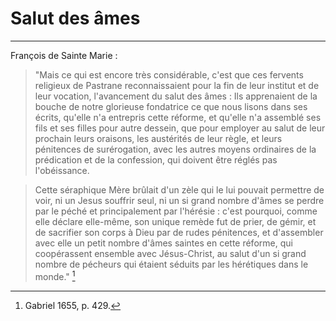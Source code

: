 # Salut des âmes

***

François de Sainte Marie :

> "Mais ce qui est encore très considérable, c'est que ces fervents religieux de Pastrane reconnaissaient pour la fin de leur institut et de leur vocation, l'avancement du salut des âmes : Ils apprenaient de la bouche de notre glorieuse fondatrice ce que nous lisons dans ses écrits, qu'elle n'a entrepris cette réforme, et qu'elle n'a assemblé ses fils et ses filles pour autre dessein, que pour employer au salut de leur prochain leurs oraisons, les austérités de leur règle, et leurs pénitences de surérogation, avec les autres moyens ordinaires de la prédication et de la confession, qui doivent être réglés pas l'obéissance.

> Cette séraphique Mère brûlait d'un zèle qui le lui pouvait permettre de voir, ni un Jesus souffrir seul, ni un si grand nombre d'âmes se perdre par le péché et principalement par l'hérésie : c'est pourquoi, comme elle déclare elle-même, son unique remède fut de prier, de gémir, et de sacrifier son corps à Dieu par de rudes pénitences, et d'assembler avec elle un petit nombre d'âmes saintes en cette réforme, qui coopérassent ensemble avec Jésus-Christ, au salut d'un si grand nombre de pécheurs qui étaient séduits par les hérétiques dans le monde." [^1]

[^1]: Gabriel 1655, p. 429.
